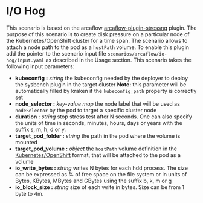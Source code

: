 # I/O Hog
This scenario is based on the arcaflow [arcaflow-plugin-stressng](https://github.com/arcalot/arcaflow-plugin-stressng) plugin. 
The purpose of this scenario is to create disk pressure on a particular node of the Kubernetes/OpenShift cluster for a time span.
The scenario allows to attach a node path to the pod as a `hostPath` volume.
To enable this plugin add the pointer to the scenario input file `scenarios/arcaflow/io-hog/input.yaml` as described in the 
Usage section.
This scenario takes the following input parameters:

- **kubeconfig :** *string* the kubeconfig needed by the deployer to deploy the sysbench plugin in the target cluster
**Note:** this parameter will be automatically filled by kraken if the `kubeconfig_path` property is correctly set
- **node_selector :** *key-value map* the node label that will be used as `nodeSelector` by the pod to target a specific cluster node
- **duration :** *string* stop  stress  test  after  N  seconds.  One  can  also specify the units of time in seconds, minutes, hours, days or years with the suffix s, m, h, d or y.
- **target_pod_folder :** *string* the path in the pod where the volume is mounted
- **target_pod_volume :** *object* the `hostPath` volume definition in the [Kubernetes/OpenShift](https://docs.openshift.com/container-platform/3.11/install_config/persistent_storage/using_hostpath.html) format, that will be attached to the pod as a volume
- **io_write_bytes :** *string* writes N bytes for each hdd process. The size can be expressed as % of free space on the file system or in units of Bytes, KBytes, MBytes and GBytes using the suffix b, k, m or g
- **io_block_size :** *string* size of each write in bytes. Size can be from 1 byte to 4m.